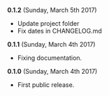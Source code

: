 **0.1.2** (Sunday, March 5th 2017)
* Update project folder
* Fix dates in CHANGELOG.md

**0.1.1** (Sunday, March 4th 2017)
* Fixing documentation.

**0.1.0** (Sunday, March 4th 2017)
* First public release.
